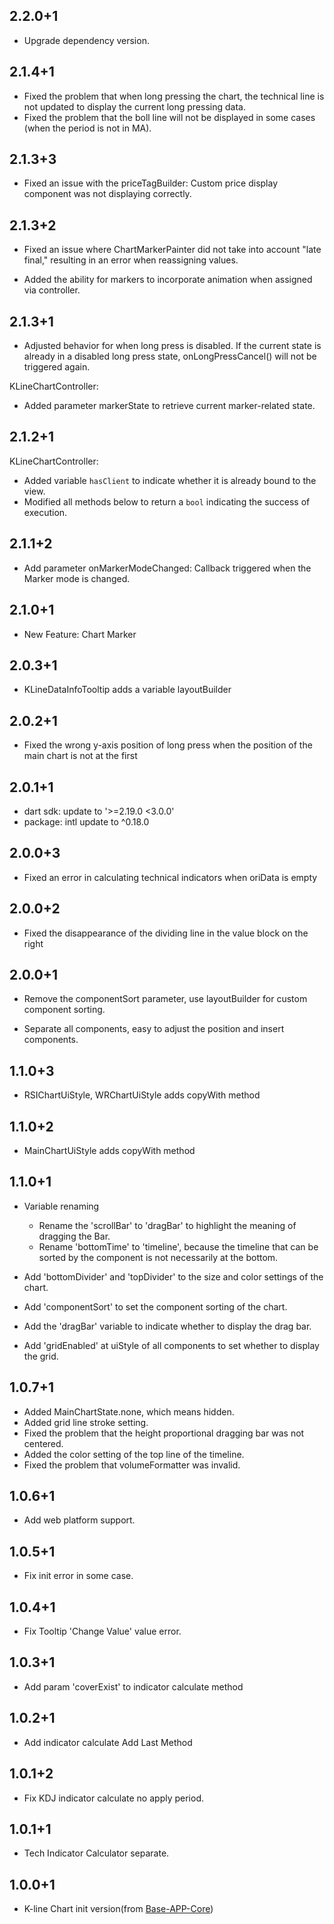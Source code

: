 ## 2.2.0+1
- Upgrade dependency version.

## 2.1.4+1
- Fixed the problem that when long pressing the chart, the technical line is not updated to display the current long pressing data.
- Fixed the problem that the boll line will not be displayed in some cases (when the period is not in MA).

## 2.1.3+3
- Fixed an issue with the priceTagBuilder: Custom price display component was not displaying correctly.

## 2.1.3+2
- Fixed an issue where ChartMarkerPainter did not take into account "late final," resulting in an error when reassigning values.

- Added the ability for markers to incorporate animation when assigned via controller.

## 2.1.3+1
- Adjusted behavior for when long press is disabled. If the current state is already in a disabled long press state, onLongPressCancel() will not be triggered again.

KLineChartController:
- Added parameter markerState to retrieve current marker-related state.

## 2.1.2+1
KLineChartController:
- Added variable `hasClient` to indicate whether it is already bound to the view.
- Modified all methods below to return a `bool` indicating the success of execution.

## 2.1.1+2
- Add parameter onMarkerModeChanged: Callback triggered when the Marker mode is changed.

## 2.1.0+1
- New Feature: Chart Marker

## 2.0.3+1
- KLineDataInfoTooltip adds a variable layoutBuilder

## 2.0.2+1
- Fixed the wrong y-axis position of long press when the position of the main chart is not at the first

## 2.0.1+1
- dart sdk: update to '>=2.19.0 <3.0.0' 
- package: intl update to ^0.18.0

## 2.0.0+3
- Fixed an error in calculating technical indicators when oriData is empty 

## 2.0.0+2
- Fixed the disappearance of the dividing line in the value block on the right

## 2.0.0+1
- Remove the componentSort parameter, use layoutBuilder for custom component sorting.

- Separate all components, easy to adjust the position and insert components.

## 1.1.0+3
- RSIChartUiStyle, WRChartUiStyle adds copyWith method

## 1.1.0+2
- MainChartUiStyle adds copyWith method

## 1.1.0+1
- Variable renaming
  * Rename the 'scrollBar' to 'dragBar' to highlight the meaning of dragging the Bar.
  * Rename 'bottomTime' to 'timeline', because the timeline that can be sorted by the component is not necessarily at the bottom.

- Add 'bottomDivider' and 'topDivider' to the size and color settings of the chart.
- Add 'componentSort' to set the component sorting of the chart.
- Add the 'dragBar' variable to indicate whether to display the drag bar.
- Add 'gridEnabled' at uiStyle of all components to set whether to display the grid.

## 1.0.7+1
- Added MainChartState.none, which means hidden.
- Added grid line stroke setting.
- Fixed the problem that the height proportional dragging bar was not centered.
- Added the color setting of the top line of the timeline.
- Fixed the problem that volumeFormatter was invalid.

## 1.0.6+1
- Add web platform support.

## 1.0.5+1
- Fix init error in some case.

## 1.0.4+1
- Fix Tooltip 'Change Value' value error.  

## 1.0.3+1
- Add param 'coverExist' to indicator calculate method

## 1.0.2+1
- Add indicator calculate Add Last Method

## 1.0.1+2
- Fix KDJ indicator calculate no apply period.

## 1.0.1+1
- Tech Indicator Calculator separate.

## 1.0.0+1

- K-line Chart init version(from [Base-APP-Core](https://github.com/MagicalWater/Base-APP-Core))
